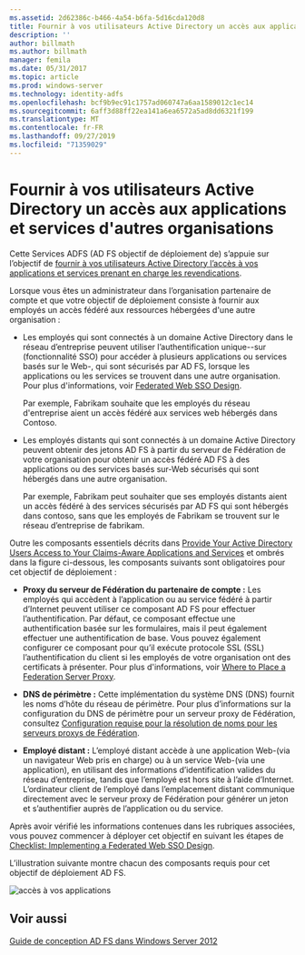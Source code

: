 ```yaml
---
ms.assetid: 2d62386c-b466-4a54-b6fa-5d16cda120d8
title: Fournir à vos utilisateurs Active Directory un accès aux applications et services d'autres organisations
description: ''
author: billmath
ms.author: billmath
manager: femila
ms.date: 05/31/2017
ms.topic: article
ms.prod: windows-server
ms.technology: identity-adfs
ms.openlocfilehash: bcf9b9ec91c1757ad060747a6aa1589012c1ec14
ms.sourcegitcommit: 6aff3d88ff22ea141a6ea6572a5ad8dd6321f199
ms.translationtype: MT
ms.contentlocale: fr-FR
ms.lasthandoff: 09/27/2019
ms.locfileid: "71359029"
---
```

# <a name="provide-your-active-directory-users-access-to-the-applications-and-services-of-other-organizations"></a>Fournir à vos utilisateurs Active Directory un accès aux applications et services d'autres organisations

Cette Services ADFS \(AD FS objectif de déploiement de\) s’appuie sur l’objectif de [fournir à vos utilisateurs Active Directory l’accès à vos applications et services prenant en charge les revendications](Provide-Your-Active-Directory-Users-Access-to-Your-Claims-Aware-Applications-and-Services.md).  
  
Lorsque vous êtes un administrateur dans l’organisation partenaire de compte et que votre objectif de déploiement consiste à fournir aux employés un accès fédéré aux ressources hébergées d'une autre organisation :  
  
-   Les employés qui sont connectés à un domaine Active Directory dans le réseau d’entreprise peuvent utiliser l’authentification unique\-\-sur \(fonctionnalité SSO\) pour accéder à plusieurs applications ou services basés sur le Web\-, qui sont sécurisés par AD FS, lorsque les applications ou les services se trouvent dans une autre organisation. Pour plus d'informations, voir [Federated Web SSO Design](Federated-Web-SSO-Design.md).  
  
    Par exemple, Fabrikam souhaite que les employés du réseau d'entreprise aient un accès fédéré aux services web hébergés dans Contoso.  
  
-   Les employés distants qui sont connectés à un domaine Active Directory peuvent obtenir des jetons AD FS à partir du serveur de Fédération de votre organisation pour obtenir un accès fédéré AD FS à des applications ou des services basés sur\-Web sécurisés qui sont hébergés dans une autre organisation.  
  
    Par exemple, Fabrikam peut souhaiter que ses employés distants aient un accès fédéré à des services sécurisés par AD FS qui sont hébergés dans contoso, sans que les employés de Fabrikam se trouvent sur le réseau d’entreprise de fabrikam.  
  
Outre les composants essentiels décrits dans [Provide Your Active Directory Users Access to Your Claims-Aware Applications and Services](Provide-Your-Active-Directory-Users-Access-to-Your-Claims-Aware-Applications-and-Services.md) et ombrés dans la figure ci-dessous, les composants suivants sont obligatoires pour cet objectif de déploiement :  
  
-   **Proxy du serveur de Fédération du partenaire de compte :** Les employés qui accèdent à l’application ou au service fédéré à partir d’Internet peuvent utiliser ce composant AD FS pour effectuer l’authentification. Par défaut, ce composant effectue une authentification basée sur les formulaires, mais il peut également effectuer une authentification de base. Vous pouvez également configurer ce composant pour qu’il exécute protocole SSL \(SSL\) l’authentification du client si les employés de votre organisation ont des certificats à présenter. Pour plus d'informations, voir [Where to Place a Federation Server Proxy](Where-to-Place-a-Federation-Server-Proxy.md).  
  
-   **DNS de périmètre :** Cette implémentation du système DNS \(DNS\) fournit les noms d’hôte du réseau de périmètre. Pour plus d’informations sur la configuration du DNS de périmètre pour un serveur proxy de Fédération, consultez [Configuration requise pour la résolution de noms pour les serveurs proxys de Fédération](Name-Resolution-Requirements-for-Federation-Server-Proxies.md).  
  
-   **Employé distant :** L’employé distant accède à une application Web\-\(via un navigateur Web pris en charge\) ou à un service Web\-\(via une application\), en utilisant des informations d’identification valides du réseau d’entreprise, tandis que l’employé est hors site à l’aide d’Internet. L’ordinateur client de l’employé dans l’emplacement distant communique directement avec le serveur proxy de Fédération pour générer un jeton et s’authentifier auprès de l’application ou du service.  
  
Après avoir vérifié les informations contenues dans les rubriques associées, vous pouvez commencer à déployer cet objectif en suivant les étapes de [Checklist: Implementing a Federated Web SSO Design](../../ad-fs/deployment/Checklist--Implementing-a-Federated-Web-SSO-Design.md).  
  
L’illustration suivante montre chacun des composants requis pour cet objectif de déploiement AD FS.  
  
![accès à vos applications](media/50af4837-31e0-451f-a942-e705c2300065.gif)  
  
## <a name="see-also"></a>Voir aussi
[Guide de conception AD FS dans Windows Server 2012](AD-FS-Design-Guide-in-Windows-Server-2012.md)
